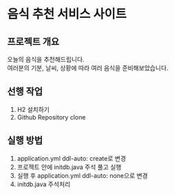 # 음식 추천 서비스 사이트

## 프로젝트 개요
오늘의 음식을 추천해드립니다.</br>
여러분의 기분, 날씨, 상황에 따라 여러 음식을 준비해보았습니다.</br>


## 선행 작업
1. H2 설치하기
2. Github Repository clone

## 실행 방법
1. application.yml ddl-auto: create로 변경
2. 프로젝트 안에 initdb.java 주석 풀고 실행
3. 실행 후 application.yml ddl-auto: none으로 변경
4. initdb.java 주석처리
